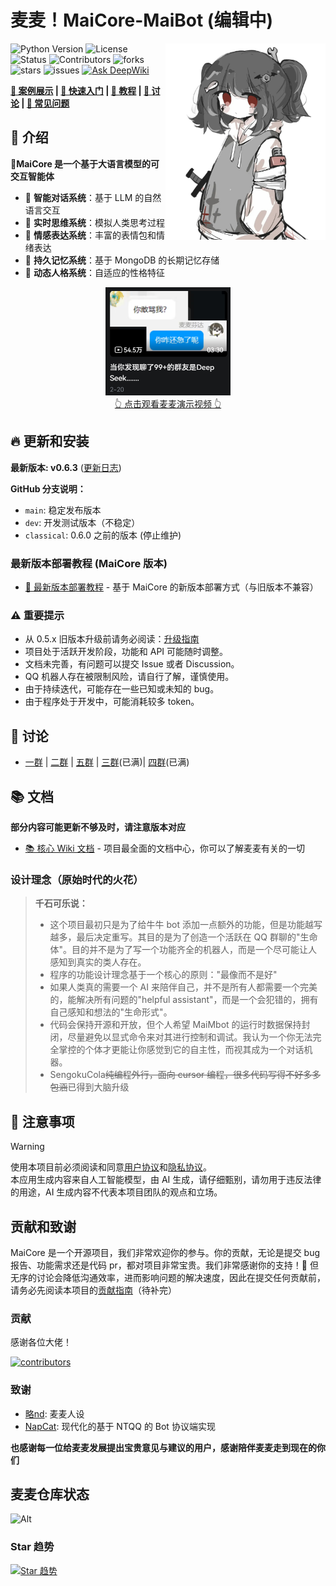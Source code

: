 # 麦麦！MaiCore-MaiBot (编辑中)

<picture>
    <img alt="MaiBot" src="depends-data/maimai.png" alt="MaiBot" align="right" width = "256" height = "314" />
</picture>

![Python Version](https://img.shields.io/badge/Python-3.10+-blue)
![License](https://img.shields.io/github/license/SengokuCola/MaiMBot?label=协议)
![Status](https://img.shields.io/badge/状态-开发中-yellow)
![Contributors](https://img.shields.io/github/contributors/MaiM-with-u/MaiBot.svg?style=flat&label=贡献者)
![forks](https://img.shields.io/github/forks/MaiM-with-u/MaiBot.svg?style=flat&label=分支数)
![stars](https://img.shields.io/github/stars/MaiM-with-u/MaiBot?style=flat&label=星标数)
![issues](https://img.shields.io/github/issues/MaiM-with-u/MaiBot)
[![Ask DeepWiki](https://deepwiki.com/badge.svg)](https://deepwiki.com/DrSmoothl/MaiBot)

<strong>
<a href="#show-cases">🌟 案例展示</a> | 
<a href="[#quick-start](https://docs.mai-mai.org/manual/deployment/)">🚀 快速入门</a> | 
<a href="https://docs.mai-mai.org/">📃 教程</a> | 
<a href="https://github.com/kvcache-ai/ktransformers/discussions">💬 讨论</a> | 
<a href="#FAQ">🙋 常见问题</a>
</strong>

## 🎉 介绍

**🍔MaiCore 是一个基于大语言模型的可交互智能体**

- 💭 **智能对话系统**：基于 LLM 的自然语言交互
- 🤔 **实时思维系统**：模拟人类思考过程
- 💝 **情感表达系统**：丰富的表情包和情绪表达
- 🧠 **持久记忆系统**：基于 MongoDB 的长期记忆存储
- 🔄 **动态人格系统**：自适应的性格特征

<div style="text-align: center">
<a href="https://www.bilibili.com/video/BV1amAneGE3P" target="_blank">
    <img src="depends-data/video.png" style="max-width: 200px" alt="麦麦演示视频" />
    <br />
    👆 点击观看麦麦演示视频 👆
</a>
</div>

## 🔥 更新和安装

**最新版本: v0.6.3** ([更新日志](changelogs/changelog.md))

**GitHub 分支说明：**
- `main`: 稳定发布版本
- `dev`: 开发测试版本（不稳定）
- `classical`: 0.6.0 之前的版本 (停止维护)

### 最新版本部署教程 (MaiCore 版本)
- [🚀 最新版本部署教程](https://docs.mai-mai.org/manual/deployment/mmc_deploy_windows.html) - 基于 MaiCore 的新版本部署方式（与旧版本不兼容）

### ⚠️ 重要提示

- 从 0.5.x 旧版本升级前请务必阅读：[升级指南](https://docs.mai-mai.org/faq/maibot/backup_update.html)
- 项目处于活跃开发阶段，功能和 API 可能随时调整。
- 文档未完善，有问题可以提交 Issue 或者 Discussion。
- QQ 机器人存在被限制风险，请自行了解，谨慎使用。
- 由于持续迭代，可能存在一些已知或未知的 bug。
- 由于程序处于开发中，可能消耗较多 token。

## 💬 讨论

- [一群](https://qm.qq.com/q/VQ3XZrWgMs) | 
  [二群](https://qm.qq.com/q/RzmCiRtHEW) | 
  [五群](https://qm.qq.com/q/JxvHZnxyec) | 
  [三群](https://qm.qq.com/q/wlH5eT8OmQ)(已满)| 
  [四群](https://qm.qq.com/q/wGePTl1UyY)(已满)

## 📚 文档

**部分内容可能更新不够及时，请注意版本对应**

- [📚 核心 Wiki 文档](https://docs.mai-mai.org) - 项目最全面的文档中心，你可以了解麦麦有关的一切

### 设计理念（原始时代的火花）

> **千石可乐说：**
> - 这个项目最初只是为了给牛牛 bot 添加一点额外的功能，但是功能越写越多，最后决定重写。其目的是为了创造一个活跃在 QQ 群聊的"生命体"。目的并不是为了写一个功能齐全的机器人，而是一个尽可能让人感知到真实的类人存在。
> - 程序的功能设计理念基于一个核心的原则："最像而不是好"
> - 如果人类真的需要一个 AI 来陪伴自己，并不是所有人都需要一个完美的，能解决所有问题的"helpful assistant"，而是一个会犯错的，拥有自己感知和想法的"生命形式"。
> - 代码会保持开源和开放，但个人希望 MaiMbot 的运行时数据保持封闭，尽量避免以显式命令来对其进行控制和调试。我认为一个你无法完全掌控的个体才更能让你感觉到它的自主性，而视其成为一个对话机器。
> - SengokuCola~~纯编程外行，面向 cursor 编程，很多代码写得不好多多包涵~~已得到大脑升级

## 📌 注意事项

> [!WARNING]
> 使用本项目前必须阅读和同意[用户协议](https://docs.mai-mai.org/manual/other/EULA.html)和[隐私协议](PRIVACY.md)。  
> 本应用生成内容来自人工智能模型，由 AI 生成，请仔细甄别，请勿用于违反法律的用途，AI 生成内容不代表本项目团队的观点和立场。

## 贡献和致谢

MaiCore 是一个开源项目，我们非常欢迎你的参与。你的贡献，无论是提交 bug 报告、功能需求还是代码 pr，都对项目非常宝贵。我们非常感谢你的支持！🎉 但无序的讨论会降低沟通效率，进而影响问题的解决速度，因此在提交任何贡献前，请务必先阅读本项目的[贡献指南](docs/CONTRIBUTE.md)（待补完）  

### 贡献

感谢各位大佬！  

<a href="https://github.com/MaiM-with-u/MaiBot/graphs/contributors">
  <img alt="contributors" src="https://contrib.rocks/image?repo=MaiM-with-u/MaiBot" />
</a>

### 致谢

- [略nd](https://space.bilibili.com/1344099355): 麦麦人设
- [NapCat](https://github.com/NapNeko/NapCatQQ): 现代化的基于 NTQQ 的 Bot 协议端实现  

**也感谢每一位给麦麦发展提出宝贵意见与建议的用户，感谢陪伴麦麦走到现在的你们**

## 麦麦仓库状态

![Alt](https://repobeats.axiom.co/api/embed/9faca9fccfc467931b87dd357b60c6362b5cfae0.svg "Repobeats analytics image")

### Star 趋势

[![Star 趋势](https://starchart.cc/MaiM-with-u/MaiBot.svg?variant=adaptive)](https://starchart.cc/MaiM-with-u/MaiBot)
